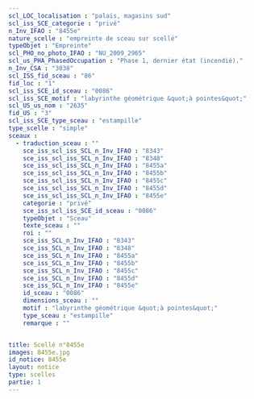 ```yaml
---
scl_LOC_localisation : "palais, magasins sud"
scl_iss_SCE_categorie : "privé"
n_Inv_IFAO : "8455e"
nature_scelle : "empreinte de sceau sur scellé"
typeObjet : "Empreinte"
scl_PHO_no_photo_IFAO : "NU_2009_2965"
scl_us_PHA_PhasedOccupation : "Phase 1, dernier état (incendié)."
n_Inv_CSA : "3038"
scl_ISS_fid_sceau : "86"
fid_loc : "1"
scl_iss_SCE_id_sceau : "0086"
scl_iss_SCE_motif : "labyrinthe géométrique &quot;à pointes&quot;"
scl_US_us_nom : "2635"
fid_US : "3"
scl_iss_SCE_type_sceau : "estampille"
type_scelle : "simple"
sceaux :
  - traduction_sceau : ""
    sce_iss_scl_iss_SCL_n_Inv_IFAO : "8343"
    sce_iss_scl_iss_SCL_n_Inv_IFAO : "8348"
    sce_iss_scl_iss_SCL_n_Inv_IFAO : "8455a"
    sce_iss_scl_iss_SCL_n_Inv_IFAO : "8455b"
    sce_iss_scl_iss_SCL_n_Inv_IFAO : "8455c"
    sce_iss_scl_iss_SCL_n_Inv_IFAO : "8455d"
    sce_iss_scl_iss_SCL_n_Inv_IFAO : "8455e"
    categorie : "privé"
    sce_iss_scl_iss_SCE_id_sceau : "0086"
    typeObjet : "Sceau"
    texte_sceau : ""
    roi : ""
    sce_iss_SCL_n_Inv_IFAO : "8343"
    sce_iss_SCL_n_Inv_IFAO : "8348"
    sce_iss_SCL_n_Inv_IFAO : "8455a"
    sce_iss_SCL_n_Inv_IFAO : "8455b"
    sce_iss_SCL_n_Inv_IFAO : "8455c"
    sce_iss_SCL_n_Inv_IFAO : "8455d"
    sce_iss_SCL_n_Inv_IFAO : "8455e"
    id_sceau : "0086"
    dimensions_sceau : ""
    motif : "labyrinthe géométrique &quot;à pointes&quot;"
    type_sceau : "estampille"
    remarque : ""


title: Scellé n°8455e
images: 8455e.jpg
id_notice: 8455e
layout: notice
type: scelles
partie: 1
---
```

